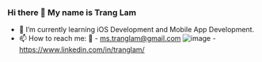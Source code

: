 ### Hi there 👋 My name is Trang Lam

- 🌱 I’m currently learning iOS Development and Mobile App Development.
- 📫 How to reach me: 📩 - ms.tranglam@gmail.com
                      ![image](https://user-images.githubusercontent.com/78071452/225436429-0635106d-cf7d-475d-9390-5307cc9ba98d.png) - https://www.linkedin.com/in/tranglam/


<!--
**AriesCoder/AriesCoder** is a ✨ _special_ ✨ repository because its `README.md` (this file) appears on your GitHub profile.

Here are some ideas to get you started:

- 🔭 I’m currently working on ...

- 👯 I’m looking to collaborate on ...
- 🤔 I’m looking for help with ...
- 💬 Ask me about ...
- 📫 How to reach me: ...
- 😄 Pronouns: ...
- ⚡ Fun fact: ...
-->
